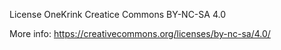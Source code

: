 License OneKrink Creatice Commons BY-NC-SA 4.0

More info: https://creativecommons.org/licenses/by-nc-sa/4.0/
